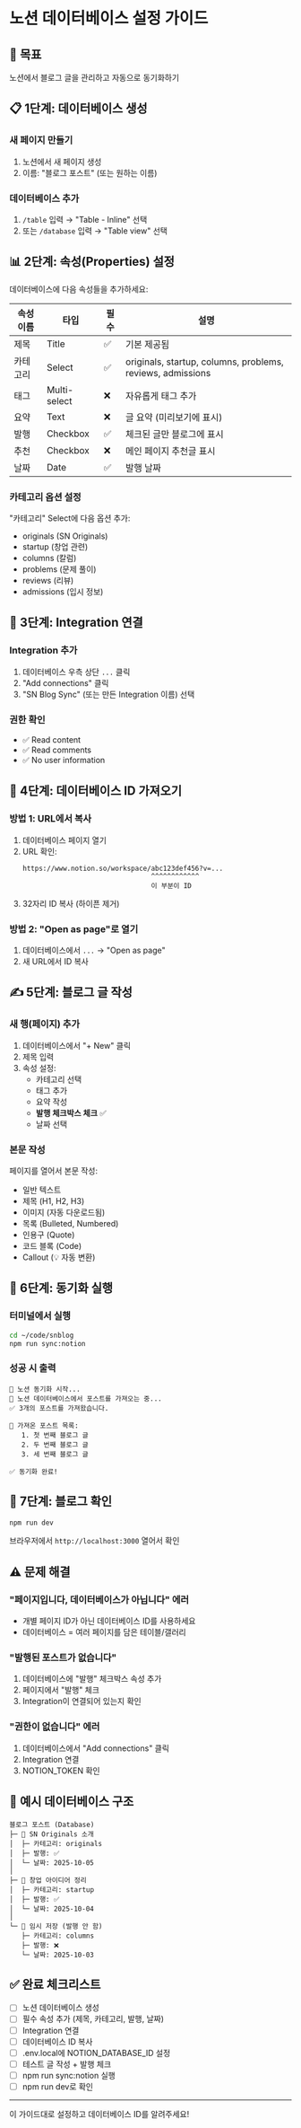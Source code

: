 # 노션 데이터베이스 설정 가이드

## 🎯 목표

노션에서 블로그 글을 관리하고 자동으로 동기화하기

## 📋 1단계: 데이터베이스 생성

### 새 페이지 만들기

1. 노션에서 새 페이지 생성
2. 이름: "블로그 포스트" (또는 원하는 이름)

### 데이터베이스 추가

1. `/table` 입력 → "Table - Inline" 선택
2. 또는 `/database` 입력 → "Table view" 선택

## 📊 2단계: 속성(Properties) 설정

데이터베이스에 다음 속성들을 추가하세요:

| 속성 이름 | 타입         | 필수 | 설명                                                       |
| --------- | ------------ | ---- | ---------------------------------------------------------- |
| 제목      | Title        | ✅   | 기본 제공됨                                                |
| 카테고리  | Select       | ✅   | originals, startup, columns, problems, reviews, admissions |
| 태그      | Multi-select | ❌   | 자유롭게 태그 추가                                         |
| 요약      | Text         | ❌   | 글 요약 (미리보기에 표시)                                  |
| 발행      | Checkbox     | ✅   | 체크된 글만 블로그에 표시                                  |
| 추천      | Checkbox     | ❌   | 메인 페이지 추천글 표시                                    |
| 날짜      | Date         | ✅   | 발행 날짜                                                  |

### 카테고리 옵션 설정

"카테고리" Select에 다음 옵션 추가:

- originals (SN Originals)
- startup (창업 관련)
- columns (칼럼)
- problems (문제 풀이)
- reviews (리뷰)
- admissions (입시 정보)

## 🔗 3단계: Integration 연결

### Integration 추가

1. 데이터베이스 우측 상단 `...` 클릭
2. "Add connections" 클릭
3. "SN Blog Sync" (또는 만든 Integration 이름) 선택

### 권한 확인

- ✅ Read content
- ✅ Read comments
- ✅ No user information

## 📝 4단계: 데이터베이스 ID 가져오기

### 방법 1: URL에서 복사

1. 데이터베이스 페이지 열기
2. URL 확인:
   ```
   https://www.notion.so/workspace/abc123def456?v=...
                                   ^^^^^^^^^^^^
                                   이 부분이 ID
   ```
3. 32자리 ID 복사 (하이픈 제거)

### 방법 2: "Open as page"로 열기

1. 데이터베이스에서 `...` → "Open as page"
2. 새 URL에서 ID 복사

## ✍️ 5단계: 블로그 글 작성

### 새 행(페이지) 추가

1. 데이터베이스에서 "+ New" 클릭
2. 제목 입력
3. 속성 설정:
   - 카테고리 선택
   - 태그 추가
   - 요약 작성
   - **발행 체크박스 체크** ✅
   - 날짜 선택

### 본문 작성

페이지를 열어서 본문 작성:

- 일반 텍스트
- 제목 (H1, H2, H3)
- 이미지 (자동 다운로드됨)
- 목록 (Bulleted, Numbered)
- 인용구 (Quote)
- 코드 블록 (Code)
- Callout (💡 자동 변환)

## 🚀 6단계: 동기화 실행

### 터미널에서 실행

```bash
cd ~/code/snblog
npm run sync:notion
```

### 성공 시 출력

```
🚀 노션 동기화 시작...
📡 노션 데이터베이스에서 포스트를 가져오는 중...
✅ 3개의 포스트를 가져왔습니다.

📝 가져온 포스트 목록:
   1. 첫 번째 블로그 글
   2. 두 번째 블로그 글
   3. 세 번째 블로그 글

✅ 동기화 완료!
```

## 🔄 7단계: 블로그 확인

```bash
npm run dev
```

브라우저에서 `http://localhost:3000` 열어서 확인

## ⚠️ 문제 해결

### "페이지입니다, 데이터베이스가 아닙니다" 에러

- 개별 페이지 ID가 아닌 데이터베이스 ID를 사용하세요
- 데이터베이스 = 여러 페이지를 담은 테이블/갤러리

### "발행된 포스트가 없습니다"

1. 데이터베이스에 "발행" 체크박스 속성 추가
2. 페이지에서 "발행" 체크
3. Integration이 연결되어 있는지 확인

### "권한이 없습니다" 에러

1. 데이터베이스에서 "Add connections" 클릭
2. Integration 연결
3. NOTION_TOKEN 확인

## 📌 예시 데이터베이스 구조

```
블로그 포스트 (Database)
├─ 📄 SN Originals 소개
│  ├─ 카테고리: originals
│  ├─ 발행: ✅
│  └─ 날짜: 2025-10-05
│
├─ 📄 창업 아이디어 정리
│  ├─ 카테고리: startup
│  ├─ 발행: ✅
│  └─ 날짜: 2025-10-04
│
└─ 📄 임시 저장 (발행 안 함)
   ├─ 카테고리: columns
   ├─ 발행: ❌
   └─ 날짜: 2025-10-03
```

## ✅ 완료 체크리스트

- [ ] 노션 데이터베이스 생성
- [ ] 필수 속성 추가 (제목, 카테고리, 발행, 날짜)
- [ ] Integration 연결
- [ ] 데이터베이스 ID 복사
- [ ] .env.local에 NOTION_DATABASE_ID 설정
- [ ] 테스트 글 작성 + 발행 체크
- [ ] npm run sync:notion 실행
- [ ] npm run dev로 확인

---

이 가이드대로 설정하고 데이터베이스 ID를 알려주세요!
